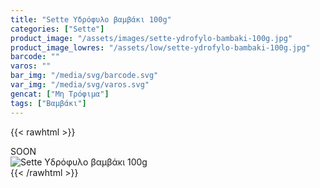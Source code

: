 ```yaml
---
title: "Sette Υδρόφυλο βαμβάκι 100g"
categories: ["Sette"]
product_image: "/assets/images/sette-ydrofylo-bambaki-100g.jpg"
product_image_lowres: "/assets/low/sette-ydrofylo-bambaki-100g.jpg"
barcode: ""
varos: ""
bar_img: "/media/svg/barcode.svg"
var_img: "/media/svg/varos.svg"
gencat: ["Μη Τρόφιμα"]
tags: ["Βαμβάκι"]
---
```

{{< rawhtml >}}

<div class="sload439"><div class="product">SOON<br><div class="pimg"><img alt="Sette Υδρόφυλο βαμβάκι 100g" title="Sette Υδρόφυλο βαμβάκι 100g" src="/assets/images/sette-ydrofylo-bambaki-100g.jpg"></div></div></div>
{{< /rawhtml >}}


